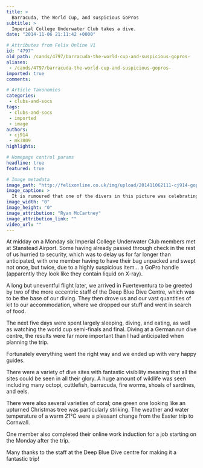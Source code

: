 ```yaml
---
title: >
  Barracuda, the World Cup, and suspicious GoPros
subtitle: >
  Imperial College Underwater Club takes a dive.
date: "2014-11-06 21:11:42 +0000"

# Attributes from Felix Online V1
id: "4797"
old_path: /cands/4797/barracuda-the-world-cup-and-suspicious-gopros-
aliases:
 - /cands/4797/barracuda-the-world-cup-and-suspicious-gopros-
imported: true
comments:

# Article Taxonomies
categories:
 - clubs-and-socs
tags:
 - clubs-and-socs
 - imported
 - image
authors:
 - cj914
 - mk3809
highlights:

# Homepage control params
headline: true
featured: true

# Image metadata
image_path: "http://felixonline.co.uk/img/upload/201411062111-cj914-gopr0234-copy.jpg"
image_caption: >
  It is rumoured that one of the divers in this picture was celebrating a world cup result.
image_width: "0"
image_height: "0"
image_attribution: "Ryan McCartney"
image_attribution_link: ""
video_url: ""
---
```


At midday on a Monday six Imperial College Underwater Club members met at Stanstead Airport. Some having already passed through check in the rest of us hurried to security, which was to delay us for far longer than anticipated, with one member having to have their bag unpacked and swept not once, but twice, due to a highly suspicious item… a GoPro handle (apparently they look like they contain liquid on X-ray).

A long but uneventful flight later, we arrived in Fuerteventura to be greeted by two of the more eccentric staff of the Deep Blue Dive Centre, which was to be the base of our diving. They then drove us and our vast quantities of kit to our accommodation, where we dropped our stuff and went in search of food.

The next five days were spent largely sleeping, diving, and eating, as well as watching the world cup semi-finals and final. Diving at a German run dive centre, the results were far more important than I had anticipated when planning the trip.

Fortunately everything went the right way and we ended up with very happy guides.

There were a variety of dive sites with fantastic visibility meaning that all the sites could be seen in all their glory. A huge amount of wildlife was seen including many octopi, cuttlefish, barracuda, fire worms, shoals of sardines, and eels.

There were also several varieties of coral; one green one looking like an upturned Christmas tree was particularly striking. The weather and water temperature of a warm 21°C were a pleasant change from the Easter trip to Cornwall.

One member also completed their online work induction for a job starting on the Monday after the trip.

Many thanks to the staff at the Deep Blue Dive centre for making it a fantastic trip!
